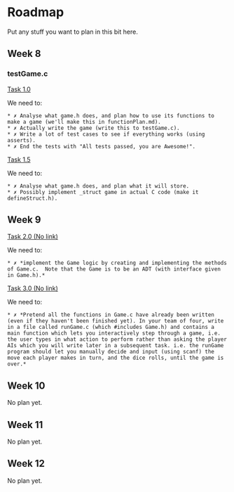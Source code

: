 # Roadmap
Put any stuff you want to plan in this bit here.

## Week 8
### testGame.c
[Task 1.0](https://www.openlearning.com/courses/enhancedcomputing/Activities/TestgameC)

We need to:

	* ✗ Analyse what game.h does, and plan how to use its functions to make a game (we'll make this in functionPlan.md).
	* ✗ Actually write the game (write this to testGame.c).
	* ✗ Write a lot of test cases to see if everything works (using asserts).
	* ✗ End the tests with "All tests passed, you are Awesome!".

[Task 1.5](https://www.openlearning.com/courses/enhancedcomputing/Activities/DesignTheStructGameInGameC)

We need to:

	* ✗ Analyse what game.h does, and plan what it will store.
	* ✗ Possibly implement _struct game in actual C code (make it defineStruct.h).

## Week 9

[Task 2.0 (No link)](https://www.openlearning.com/courses/enhancedcomputing/Schedule)

We need to:

	* ✗ *implement the Game logic by creating and implementing the methods of Game.c.  Note that the Game is to be an ADT (with interface given in Game.h).*
	
[Task 3.0 (No link)](https://www.openlearning.com/courses/enhancedcomputing/Schedule)

We need to:

	* ✗ *Pretend all the functions in Game.c have already been written (even if they haven't been finished yet). In your team of four, write in a file called runGame.c (which #includes Game.h) and contains a main function which lets you interactively step through a game, i.e. the user types in what action to perform rather than asking the player AIs which you will write later in a subsequent task. i.e. the runGame program should let you manually decide and input (using scanf) the move each player makes in turn, and the dice rolls, until the game is over.*

## Week 10

No plan yet.

## Week 11

No plan yet.

## Week 12

No plan yet.